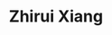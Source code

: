 ---
layout: page
title: Zhirui Xiang
description: Undergraduate Student (Chemistry)<br>[Github](https://github.com/RachelXiang)<br>Email&#58; zhirui.xiang21@student.xjtlu.edu.cn
img: assets/img/zhirui_xiang.jpeg
redirect: 
importance: 1
category: Undergraduates
horizontal: true
---